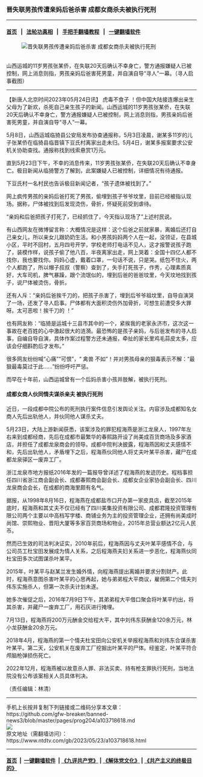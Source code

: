 ### 晋失联男孩传遭亲妈后爸杀害 成都女商杀夫被执行死刑
------------------------

#### [首页](https://github.com/gfw-breaker/banned-news3/blob/master/README.md) &nbsp;&nbsp;|&nbsp;&nbsp; [法轮功真相](https://github.com/begood0513/basic/blob/master/README.md)  &nbsp;&nbsp;|&nbsp;&nbsp; [手把手翻墙教程](https://github.com/gfw-breaker/guides/wiki)  &nbsp;&nbsp;|&nbsp;&nbsp; [一键翻墙软件](https://github.com/gfw-breaker/nogfw/blob/master/README.md)  



<div><div class="featured_image">
 <figure>
  <img alt="晋失联男孩传遭亲妈后爸杀害 成都女商杀夫被执行死刑" src="https://i.ntdtv.com/assets/uploads/2023/05/id103718631-Unknown-800x450.jpeg"/>
 </figure><br/>
 <span class="caption">
  山西运城的11岁男孩张某侨，在失联20天后确认不幸身亡，警方通报嫌疑人已被控制，网上消息则指，男孩亲妈后爸害死男童，并自演自导“寻人”一幕。（寻人启事截图）
 </span>
</div>
</div><hr/>


<div><div class="post_content" itemprop="articleBody">
 <p>
  【新唐人北京时间2023年05月24日讯】
  <ok href="https://www.ntdtv.com/gb/虎毒不食子.htm">
   虎毒不食子
  </ok>
  ！但中国大陆接连爆出亲生父母为了新欢，杀死自己亲生孩子的新闻。山西运城的11岁男孩张某侨，在失联20天后确认不幸身亡，警方通报嫌疑人已被控制，网上消息则指，男孩亲妈后爸害死男童，并自演自导“寻人”一幕。
 </p>
 <p>
  5月8日，山西运城临猗县公安局发布协查通报称，5月3日凌晨，谢某多11岁的儿子张某侨在临猗县临晋镇下豆氏村离家出走未归。5月4日，谢某多报案要求公安机关协助查找。通报称找到线索悬赏1万元。
 </p>
 <p>
  直到5月23日下午，不幸的消息传来，11岁男孩张某侨，在失联20天后确认不幸身亡。极目新闻从临猗警方了解到，此案嫌疑人已被控制，详细情况有待通报。
 </p>
 <p>
  下豆氏村一名村民也告诉极目新闻记者，“孩子遗体被找到了。”
 </p>
 <p>
  网上疯传男孩的亲妈后爸打死了男孩，偷埋到孩子爷爷坟里，目前已经被指认现场。据称，尸体被找到后发现烫伤，骨折，怀疑死前受到虐待。
 </p>
 <p>
  “亲妈和后爸把孩子打死了，已经抓住了，今天指认现场了”上述村民说。
 </p>
 <p>
  有山西网友在微博留言称：大概情况是这样：这个后爸之前就家暴，离婚后还打自己亲女儿，所以亲女儿跟奶奶生活。和小男孩妈妈两个人在一起，没领证，在县城小区，平时不回村，五月四号开学，学校老师打电话不见人，这才报警说孩子跑了，装模作样，说孩子偷了他八百，半夜离家出走，网上哭着：全国十四亿人都不找你，我也要找你。妈妈心虚，戴着口罩，一句话不说，只是哭。纸包不住火，两个人都跑了，所以帽子叔叔（警察）查到了，失手打死孩子，作秀，心理素质真好，大车司机，脾气暴躁，跟个流氓似的，埋到后爸的爸爸坟里，今天坟地找到孩子，说尸体被烫伤，骨折。
 </p>
 <p>
  还有人斥：“亲妈后爸挨千刀的，把孩子杀害了，埋到后爷爷祖坟里，自导自演哭了一场，还发了寻人启事。尸体都有大面积烫伤外加骨折，可想生前遭受多大罪呀。太可恶啦！挨千刀的 ！”
 </p>
 <p>
  也有网友称：“临猗是运城十三县市其中的一个，紧挨我的老家永济市，这次这一事故在老百姓的心中激起很大的涟漪。最恐怖的是孩子亲妈，与后爸发布的寻人启事，自编自导自演，具体作案过程警方还未通报，牵扯的家长里鸡毛蒜皮太多，应该会仔细斟酌后才发布。”
 </p>
 <p>
  很多网友纷纷喊“心痛”“可恨”，“
  <ok href="https://www.ntdtv.com/gb/禽兽.htm">
   禽兽
  </ok>
  不如”！并对男孩母亲的狠毒表示不解：“最狠最毒莫过于此……”纷纷呼吁严惩。
 </p>
 <p>
  而早在十年前，山西运城曾有一个后妈杀害小孩并肢解，被执行死刑。
 </p>
 <h4>
  成都女商人伙同情夫谋杀亲夫 被执行死刑
 </h4>
 <p>
  近日，一段成都中院公布的死刑执行案件信息引发舆论关注。内容涉及成都知名女商人先后出轨他人，并伙同他人谋杀丈夫。
 </p>
 <p>
  5月23日，大陆上游新闻获悉，该案涉及的罪犯程海燕是浙江龙泉人，1997年左右来到成都经商，先后在成都市最繁华的春熙路开设了尚美成百货商场及多家酒店，并担任了成都龙泉商会的领导。成都中院判决披露，程海燕因和丈夫感情不和，先后出轨他人，矛盾埋下之后，程海燕伙同他人将丈夫叶某平杀害，藏尸在成都龙泉驿区一废弃工厂。
 </p>
 <p>
  浙江龙泉市地方报纸2016年发的一篇报导曾详述了程海燕的发迹历史。程档事担任四川省浙江商会副会长、成都春熙商会副会长、成都女企业家协会副会长、四川龙泉商会会长，在成都的商海里颇有名气。
 </p>
 <p>
  据报，从1998年8月16日，程海燕在成都盐市口开办第一家皮具店，截至2015年底时，程海燕和其丈夫不仅已经有了四川美集投资有限公司、成都君隆投资管理有限公司两个主要以中高档写字楼、商铺业务为主的投资管理企业，还拥有尚美成时尚馆、崇熙物业、晋阳大厦等多家百货商场和物业，2015年总营业额达2亿元人民币。
 </p>
 <p>
  然而已生效的司法判决证实，2010年前后，程海燕因与丈夫叶某平感情不合，与公司员工杜宝田发展成为情人关系，之后程海燕夫妇关系进一步恶化，程海燕伙同杜宝田多次试图谋杀叶某平。
 </p>
 <p>
  2015年，叶某平与赵某兰发生婚外情，向程海燕提出离婚并要求分割财产。此时，程海燕意图杀害叶某平的心思再起，她与弟弟程大平商议，雇佣第二个情夫刘伟东实施杀人，但第一次杀夫计划未遂。
 </p>
 <p>
  她多次催促之后，2016年7月9日下午，其弟弟程大平借口聚会将叶某平约出，将其杀害，并藏尸一废弃工厂，用石灰进行掩埋。
 </p>
 <p>
  7月13日，程海燕将200万元酬金交给程大平，其中刘伟东获酬金120余万元，林小龙获酬金20余万元。
 </p>
 <p>
  2018年4月，程海燕的第一个情夫杜宝田向公安机关举报程海燕和刘伟东合谋杀害叶某平。第二天，公安机关在废弃工厂挖掘出叶某平的尸体。经鉴定，叶某平符合颅脑枪弹损伤死亡。
 </p>
 <p>
  2022年12月，程海燕被以故意杀人罪、非法买卖、持有枪支罪执行死刑，当地法院没有公布该案相关人员具体判决。
 </p>
 <p>
  （责任编辑：林清）
 </p>
 <div class="single_ad">
 </div>
</div>
</div>
<hr/>
手机上长按并复制下列链接或二维码分享本文章：<br/>
https://github.com/gfw-breaker/banned-news3/blob/master/pages/prog204/a103718618.md <br/>
<a href='https://github.com/gfw-breaker/banned-news3/blob/master/pages/prog204/a103718618.md'><img src='https://github.com/gfw-breaker/banned-news3/blob/master/pages/prog204/a103718618.md.png'/></a> <br/>
原文地址（需翻墙访问）：https://www.ntdtv.com/gb/2023/05/23/a103718618.html


------------------------
#### [首页](https://github.com/gfw-breaker/banned-news3/blob/master/README.md) &nbsp;|&nbsp; [一键翻墙软件](https://github.com/gfw-breaker/nogfw/blob/master/README.md) &nbsp;| [《九评共产党》](https://github.com/gfw-breaker/9ping.md/blob/master/README.md#九评之一评共产党是什么) | [《解体党文化》](https://github.com/gfw-breaker/jtdwh.md/blob/master/README.md) | [《共产主义的终极目的》](https://github.com/gfw-breaker/gczydzjmd.md/blob/master/README.md)


<img src='http://gfw-breaker.win/banned-news3/pages/prog204/a103718618.md' width='0px' height='0px'/>